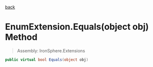 ﻿

[back](/IronSphere.Extensions/types/EnumExtension)

# EnumExtension.Equals(object obj) Method

> Assembly: IronSphere.Extensions

```csharp
public virtual bool Equals(object obj)
```



 